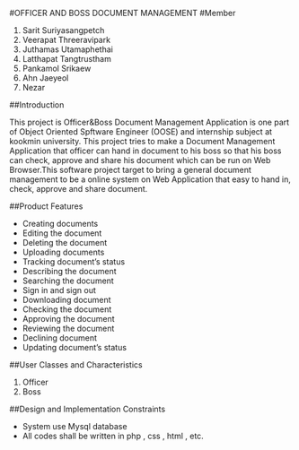 #OFFICER AND BOSS DOCUMENT MANAGEMENT
#Member
1. Sarit Suriyasangpetch
2. Veerapat Threeravipark
3. Juthamas Utamaphethai
4. Latthapat Tangtrustham
5. Pankamol Srikaew
6. Ahn Jaeyeol
7. Nezar

##Introduction

This project is Officer&Boss Document Management Application is one part of Object Oriented Spftware Engineer (OOSE) and internship subject at kookmin university. This project tries to make a Document Management Application that officer can hand in document to his boss so that his boss can check, approve and share his document which can be run on Web Browser.This software project target to bring a general document management to be a online system on Web Application that easy to hand in, check, approve and share document.

##Product Features
* Creating documents
* Editing the document
* Deleting the document
* Uploading documents
* Tracking document’s status
* Describing the document
* Searching the document
* Sign in and sign out
* Downloading document
* Checking the document
* Approving the document
* Reviewing the document
* Declining document
* Updating document’s status

##User Classes and Characteristics
1. Officer
2. Boss

##Design and Implementation Constraints
* System use Mysql database
* All codes shall be written in php , css , html , etc.




